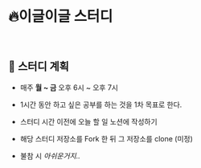 # 🔥**이글이글 스터디**

<br>

## 📘 스터디 계획

- 매주 **월 ~ 금** 오후 6시 ~ 오후 7시

- 1시간 동안 하고 싶은 공부를 하는 것을 1차 목표로 한다.

- 스터디 시간 이전에 오늘 할 일 노션에 작성하기

- 해당 스터디 저장소를 Fork 한 뒤 그 저장소를 clone (미정)

- 불참 시 *아쉬운거지..*

